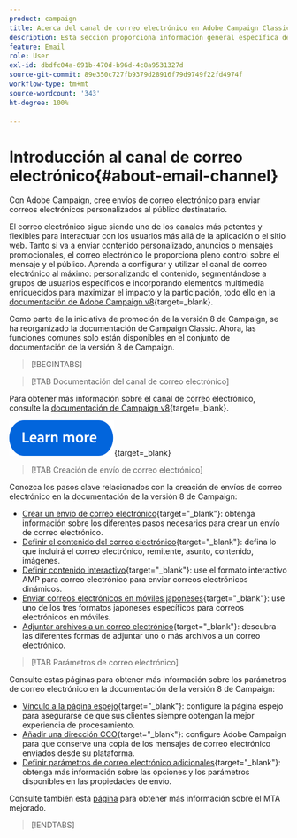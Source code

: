 ```yaml
---
product: campaign
title: Acerca del canal de correo electrónico en Adobe Campaign Classic
description: Esta sección proporciona información general específica del canal de correo electrónico en Adobe Campaign
feature: Email
role: User
exl-id: dbdfc04a-691b-470d-b96d-4c8a9531327d
source-git-commit: 89e350c727fb9379d28916f79d9749f22fd4974f
workflow-type: tm+mt
source-wordcount: '343'
ht-degree: 100%

---
```


# Introducción al canal de correo electrónico{#about-email-channel}

Con Adobe Campaign, cree envíos de correo electrónico para enviar correos electrónicos personalizados al público destinatario.

El correo electrónico sigue siendo uno de los canales más potentes y flexibles para interactuar con los usuarios más allá de la aplicación o el sitio web. Tanto si va a enviar contenido personalizado, anuncios o mensajes promocionales, el correo electrónico le proporciona pleno control sobre el mensaje y el público. Aprenda a configurar y utilizar el canal de correo electrónico al máximo: personalizando el contenido, segmentándose a grupos de usuarios específicos e incorporando elementos multimedia enriquecidos para maximizar el impacto y la participación, todo ello en la [documentación de Adobe Campaign v8](https://experienceleague.adobe.com/es/docs/campaign/campaign-v8/send/emails/email){target=_blank}.

Como parte de la iniciativa de promoción de la versión 8 de Campaign, se ha reorganizado la documentación de Campaign Classic. Ahora, las funciones comunes solo están disponibles en el conjunto de documentación de la versión 8 de Campaign.


>[!BEGINTABS]

>[!TAB Documentación del canal de correo electrónico]

Para obtener más información sobre el canal de correo electrónico, consulte la [documentación de Campaign v8](https://experienceleague.adobe.com/es/docs/campaign/campaign-v8/send/emails/email){target=_blank}.


[![imagen](../../assets/do-not-localize/learn-more-button.svg)](https://experienceleague.adobe.com/es/docs/campaign/campaign-v8/send/emails/email){target=_blank}


>[!TAB Creación de envío de correo electrónico]

Conozca los pasos clave relacionados con la creación de envíos de correo electrónico en la documentación de la versión 8 de Campaign:

* [Crear un envío de correo electrónico](https://experienceleague.adobe.com/docs/campaign/campaign-v8/send/emails/email.html?lang=es){target="_blank"}: obtenga información sobre los diferentes pasos necesarios para crear un envío de correo electrónico.
* [Definir el contenido del correo electrónico](https://experienceleague.adobe.com/docs/campaign/campaign-v8/send/emails/defining-the-email-content.html?lang=es){target="_blank"}: defina lo que incluirá el correo electrónico, remitente, asunto, contenido, imágenes.
* [Definir contenido interactivo](https://experienceleague.adobe.com/docs/campaign/campaign-v8/send/emails/defining-interactive-content.html?lang=es){target="_blank"}: use el formato interactivo AMP para correo electrónico para enviar correos electrónicos dinámicos.
* [Enviar correos electrónicos en móviles japoneses](https://experienceleague.adobe.com/docs/campaign/campaign-v8/send/emails/sending-emails-on-japanese-mobiles.html?lang=es){target="_blank"}: use uno de los tres formatos japoneses específicos para correos electrónicos en móviles.
* [Adjuntar archivos a un correo electrónico](https://experienceleague.adobe.com/docs/campaign/campaign-v8/send/emails/attaching-files.html?lang=es){target="_blank"}: descubra las diferentes formas de adjuntar uno o más archivos a un correo electrónico.


>[!TAB Parámetros de correo electrónico]

Consulte estas páginas para obtener más información sobre los parámetros de correo electrónico en la documentación de la versión 8 de Campaign:

* [Vínculo a la página espejo](https://experienceleague.adobe.com/docs/campaign/campaign-v8/send/emails/mirror-page.html?lang=es){target="_blank"}: configure la página espejo para asegurarse de que sus clientes siempre obtengan la mejor experiencia de procesamiento.
* [Añadir una dirección CCO](https://experienceleague.adobe.com/docs/campaign/campaign-v8/send/emails/email-bcc.html?lang=es){target="_blank"}: configure Adobe Campaign para que conserve una copia de los mensajes de correo electrónico enviados desde su plataforma.
* [Definir parámetros de correo electrónico adicionales](https://experienceleague.adobe.com/docs/campaign/campaign-v8/send/emails/email-parameters.html?lang=es){target="_blank"}: obtenga más información sobre las opciones y los parámetros disponibles en las propiedades de envío.

Consulte también esta [página](sending-with-enhanced-mta.md) para obtener más información sobre el MTA mejorado.

>[!ENDTABS]





<!--
Adobe Campaign lets you mass deliver personalized electronic messages to a target population.

Before starting sending emails:

* Make sure recipient profiles contain at least an email address.
* Learn more about the Adobe Campaign [Delivery best practices](delivery-best-practices.md).
* Read out these sections to learn more about Deliverability: [Deliverability management in Campaign](about-deliverability.md) and [Deliverability best practices guide](https://experienceleague.adobe.com/docs/deliverability-learn/deliverability-best-practice-guide/introduction.html).

The key steps to send an email are as follows:

* [Create an email delivery](creating-an-email-delivery.md)
* [Define the target population](steps-defining-the-target-population.md)
* [Define the email content](defining-the-email-content.md)
* [Send the email](sending-messages.md)
* [Monitor the delivery](about-delivery-monitoring.md)

The sections below provide information that is specific to the email channel. For global information on how to create a delivery, refer to [this section](steps-about-delivery-creation-steps.md).
-->
